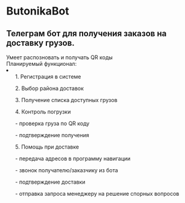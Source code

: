# ButonikaBot
<h2>Телеграм бот для получения заказов на доставку грузов.</h2>
Умеет распозновать и получать QR коды
<br>
Планируемый функционал:
<br>
<li>
<ol>1. Регистрация в системе</ol>
<ol>2. Выбор района доставок</ol>
<ol>3. Получение списка доступных грузов</ol>
<ol>4. Контроль погрузки</ol>
<ul>- проверка груза по QR коду</ul>
<ul>- подтверждение получения</ul>
<ol>5. Помощь при доставке</ol> 
<ul>- передача адресов в программу навигации</ul>
<ul>- звонок получателю/заказчику из бота</ul>
<ul>- подтверждение доставки</ul>
<ul>- отправка запроса менеджеру на решение спорных вопросов</ul>
</li>
